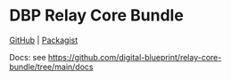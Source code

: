# DBP Relay Core Bundle

[GitHub](https://github.com/digital-blueprint/relay-core-bundle) | [Packagist](https://packagist.org/packages/dbp/relay-core-bundle)

Docs: see <https://github.com/digital-blueprint/relay-core-bundle/tree/main/docs>
